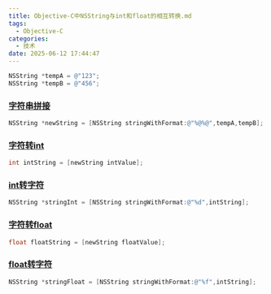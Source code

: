```yaml
---
title: Objective-C中NSString与int和float的相互转换.md
tags:
  - Objective-C
categories:
  - 技术
date: 2025-06-12 17:44:47
---
```


```objectivec
NSString *tempA = @"123";
NSString *tempB = @"456";
```

### [字符串拼接](#1)

```objectivec
NSString *newString = [NSString stringWithFormat:@"%@%@",tempA,tempB];
```

### [字符转int](#2)

```objectivec
int intString = [newString intValue];
```

### [int转字符](#3)

```objectivec
NSString *stringInt = [NSString stringWithFormat:@"%d",intString];
```

### [字符转float](#4)

```objectivec
float floatString = [newString floatValue];
```

### [float转字符](#5)

```objectivec
NSString *stringFloat = [NSString stringWithFormat:@"%f",intString];
```
